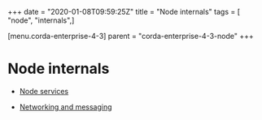 +++
date = "2020-01-08T09:59:25Z"
title = "Node internals"
tags = [ "node", "internals",]

[menu.corda-enterprise-4-3]
parent = "corda-enterprise-4-3-node"
+++


# Node internals


* [Node services](node-services.md)

* [Networking and messaging](messaging.md)



